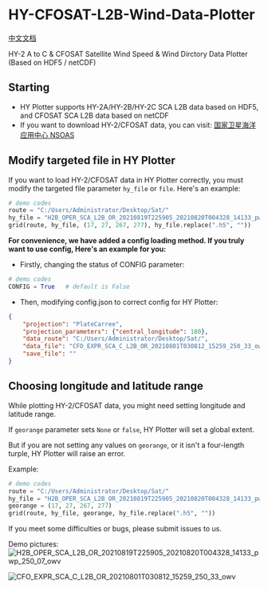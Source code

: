 # HY-CFOSAT-L2B-Wind-Data-Plotter
[中文文档](/README_CN.md) 
  
HY-2 A to C & CFOSAT Satellite Wind Speed & Wind Dirctory Data Plotter (Based on HDF5 / netCDF)  

## Starting

 * HY Plotter supports HY-2A/HY-2B/HY-2C SCA L2B data based on HDF5, and CFOSAT SCA L2B data based on netCDF
 * If you want to download HY-2/CFOSAT data, you can visit: [国家卫星海洋应用中心 NSOAS](https://osdds.nsoas.org.cn)

## Modify targeted file in HY Plotter

If you want to load HY-2/CFOSAT data in HY Plotter correctly, you must modify the targeted file parameter `hy_file` or `file`. Here's an example: 
```py
# demo codes
route = "C:/Users/Administrator/Desktop/Sat/"
hy_file = "H2B_OPER_SCA_L2B_OR_20210819T225905_20210820T004328_14133_pwp_250_07_owv.h5"
grid(route, hy_file, (17, 27, 267, 277), hy_file.replace(".h5", ""))
```
****For convenience, we have added a config loading method. If you truly want to use config, Here's an example for you:****
 * Firstly, changing the status of CONFIG parameter:
```py
# demo codes
CONFIG = True   # default is False
```
* Then, modifying config.json to correct config for HY Plotter:
```json
{
    "projection": "PlateCarree",
    "projection_parameters": {"central_longitude": 180},
    "data_route": "C:/Users/Administrator/Desktop/Sat/",
    "data_file": "CFO_EXPR_SCA_C_L2B_OR_20210801T030812_15259_250_33_owv.nc",
    "save_file": ""
}
```

## Choosing longitude and latitude range

While plotting HY-2/CFOSAT data, you might need setting longitude and latitude range.

If ```georange``` parameter sets ```None``` or ```false```, HY Plotter will set a global extent.

But if you are not setting any values on ```georange```, or it isn't a four-length turple, HY Plotter will raise an error.

Example:
```py
# demo codes
route = "C:/Users/Administrator/Desktop/Sat/"
hy_file = "H2B_OPER_SCA_L2B_OR_20210819T225905_20210820T004328_14133_pwp_250_07_owv.h5"
georange = (17, 27, 267, 277)
grid(route, hy_file, georange, hy_file.replace(".h5", ""))
```

If you meet some difficulties or bugs, please submit issues to us.

Demo pictures:
![H2B_OPER_SCA_L2B_OR_20210819T225905_20210820T004328_14133_pwp_250_07_owv](https://user-images.githubusercontent.com/54111871/130322471-36a3eb55-6f9f-4e08-9635-f46821782d0d.png)

![CFO_EXPR_SCA_C_L2B_OR_20210801T030812_15259_250_33_owv](https://user-images.githubusercontent.com/79071461/130332521-a5f5c0ad-99f2-472f-b9ce-4b9e1280b3ae.png)
